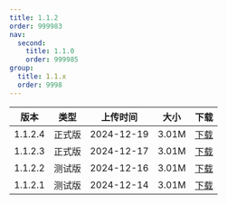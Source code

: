 ```yaml
---
title: 1.1.2
order: 999983
nav:
  second:
    title: 1.1.0
    order: 999985
group:
  title: 1.1.x
  order: 9998
---
```


|版本|类型|上传时间|大小|下载|
|:-:|:-:|:-:|:-:|:-:|
|1.1.2.4|<Badge type="success">正式版</Badge>|2024-12-19|3.01M|<a href="https://lingxi.office.163.com/share/#type=file&id=19000019349940&from=QIYE&parentResourceId=19000013989422&spaceId=510845429&ref=546025059">下载</a>|
|1.1.2.3|<Badge type="success">正式版</Badge>|2024-12-17|3.01M|<a href="https://lingxi.office.163.com/share/#type=file&id=19000019336009&from=QIYE&parentResourceId=19000013989422&spaceId=510845429&ref=546025059">下载</a>|
|1.1.2.2|<Badge type="warning">测试版</Badge>|2024-12-16|3.01M|<a href="https://lingxi.office.163.com/share/#type=file&id=19000019269651&from=QIYE&parentResourceId=19000013989422&spaceId=510845429&ref=546025059">下载</a>|
|1.1.2.1|<Badge type="warning">测试版</Badge>|2024-12-14|3.01M|<a href="https://lingxi.office.163.com/share/#type=file&id=19000019206624&from=QIYE&parentResourceId=19000013989422&spaceId=510845429&ref=546025059">下载</a>|
